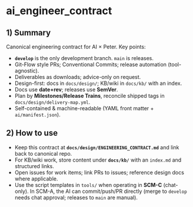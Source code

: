# ai_engineer_contract

## 1) Summary
Canonical engineering contract for AI × Peter. Key points:
- **`develop`** is the only development branch. `main` is releases.
- Git-Flow style PRs; Conventional Commits; release automation (tool-agnostic).
- Deliverables as downloads; advice-only on request.
- Design-first: docs in `docs/design/`; KB/wiki in `docs/kb/` with an index.
- Docs use **date+rev**; releases use **SemVer**.
- Plan by **Milestones/Release Trains**, reconcile shipped tags in `docs/design/delivery-map.yml`.
- Self-contained & machine-readable (YAML front matter + `ai/manifest.json`).

## 2) How to use
- Keep this contract at **`docs/design/ENGINEERING_CONTRACT.md`** and link back to canonical repo.
- For KB/wiki work, store content under **`docs/kb/`** with an `index.md` and structured links.
- Open issues for work items; link PRs to issues; reference design docs where applicable.
- Use the script templates in `tools/` when operating in **SCM-C** (chat-only). In SCM-A, the AI can commit/push/PR directly (merge to `develop` needs chat approval; releases to `main` are manual).
